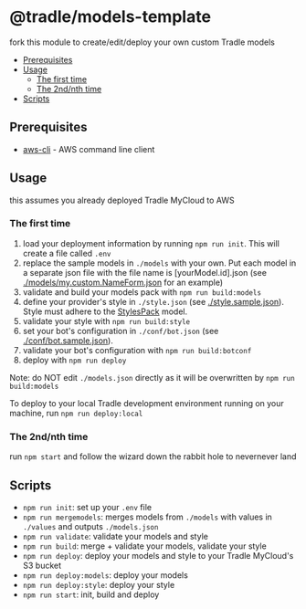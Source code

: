 # @tradle/models-template

fork this module to create/edit/deploy your own custom Tradle models

<!-- START doctoc generated TOC please keep comment here to allow auto update -->
<!-- DON'T EDIT THIS SECTION, INSTEAD RE-RUN doctoc TO UPDATE -->


- [Prerequisites](#prerequisites)
- [Usage](#usage)
  - [The first time](#the-first-time)
  - [The 2nd/nth time](#the-2ndnth-time)
- [Scripts](#scripts)

<!-- END doctoc generated TOC please keep comment here to allow auto update -->

## Prerequisites

- [aws-cli](https://github.com/aws/aws-cli) - AWS command line client

## Usage

this assumes you already deployed Tradle MyCloud to AWS

### The first time

1. load your deployment information by running `npm run init`. This will create a file called `.env`
1. replace the sample models in `./models` with your own. Put each model in a separate json file with the file name is [yourModel.id].json (see [./models/my.custom.NameForm.json](./models/my.custom.NameForm.json) for an example)
1. validate and build your models pack with `npm run build:models`
1. define your provider's style in `./style.json` (see [./style.sample.json](./style.sample.json)). Style must adhere to the [StylesPack](https://github.com/tradle/models/tree/master/models/tradle.StylesPack.json) model.
1. validate your style with `npm run build:style`
1. set your bot's configuration in `./conf/bot.json` (see [./conf/bot.sample.json](./conf/bot.sample.json)).
1. validate your bot's configuration with `npm run build:botconf`
1. deploy with `npm run deploy`

Note: do NOT edit `./models.json` directly as it will be overwritten by `npm run build:models`

To deploy to your local Tradle development environment running on your machine, run `npm run deploy:local`

### The 2nd/nth time

run `npm start` and follow the wizard down the rabbit hole to nevernever land

## Scripts

- `npm run init`: set up your `.env` file
- `npm run mergemodels`: merges models from `./models` with values in `./values` and outputs `./models.json`
- `npm run validate`: validate your models and style
- `npm run build`: merge + validate your models, validate your style
- `npm run deploy`: deploy your models and style to your Tradle MyCloud's S3 bucket
- `npm run deploy:models`: deploy your models
- `npm run deploy:style`: deploy your style
- `npm run start`: init, build and deploy
